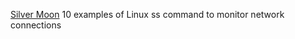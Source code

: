 
[Silver Moon](http://www.binarytides.com/linux-ss-command/)
10 examples of Linux ss command to monitor network connections
